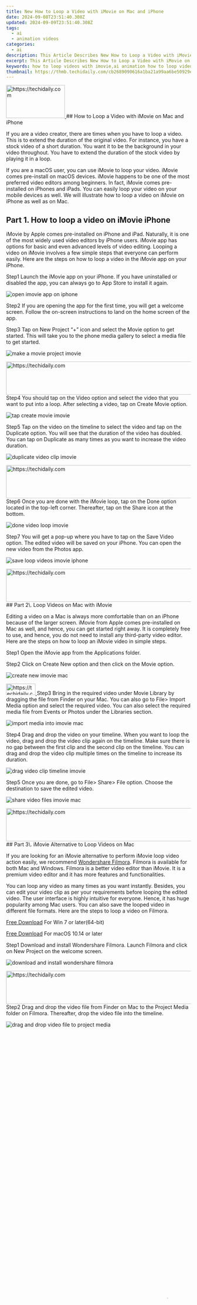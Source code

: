 ```yaml
---
title: New How to Loop a Video with iMovie on Mac and iPhone
date: 2024-09-08T23:51:40.308Z
updated: 2024-09-09T23:51:40.308Z
tags: 
  - ai
  - animation videos
categories: 
  - ai
description: This Article Describes New How to Loop a Video with iMovie on Mac and iPhone
excerpt: This Article Describes New How to Loop a Video with iMovie on Mac and iPhone
keywords: how to loop videos with imovie,ai animation how to loop videos with imovie,ai animation how to loop a video on vimeo,how to loop a video with imovie on mac and iphone,ai animation how to loop a video with imovie on mac and iphone,ai animation ai animation how to loop videos with imovie,ai animation how to make a video with my phone
thumbnail: https://thmb.techidaily.com/cb2689090616a1ba21a99aa6be50929e603a0dc8061abd47262715b07e4d29cd.jpg
---
```


<!-- affiliate ads begin -->
<a href="https://aligracehair.sjv.io/c/5597632/2115942/19272" target="_top" id="2115942">
  <img src="//a.impactradius-go.com/display-ad/19272-2115942" border="0" alt="https://techidaily.com" width="160" height="90"/>
</a>
<img height="0" width="0" src="https://aligracehair.sjv.io/i/5597632/2115942/19272" style="position:absolute;visibility:hidden;" border="0" />
<!-- affiliate ads end -->
## How to Loop a Video with iMovie on Mac and iPhone

If you are a video creator, there are times when you have to loop a video. This is to extend the duration of the original video. For instance, you have a stock video of a short duration. You want it to be the background in your video throughout. You have to extend the duration of the stock video by playing it in a loop.

If you are a macOS user, you can use iMovie to loop your video. iMovie comes pre-install on macOS devices. iMovie happens to be one of the most preferred video editors among beginners. In fact, iMovie comes pre-installed on iPhones and iPads. You can easily loop your video on your mobile devices as well. We will illustrate how to loop a video on iMovie on iPhone as well as on Mac.

## Part 1\. How to loop a video on iMovie iPhone

iMovie by Apple comes pre-installed on iPhone and iPad. Naturally, it is one of the most widely used video editors by iPhone users. iMovie app has options for basic and even advanced levels of video editing. Looping a video on iMovie involves a few simple steps that everyone can perform easily. Here are the steps on how to loop a video in the iMovie app on your iPhone.

Step1 Launch the iMovie app on your iPhone. If you have uninstalled or disabled the app, you can always go to App Store to install it again.

![open imovie app on iphone](https://images.wondershare.com/filmora/article-images/2022/11/open-imovie-app-on-iphone.jpg)

Step2 If you are opening the app for the first time, you will get a welcome screen. Follow the on-screen instructions to land on the home screen of the app.

Step3 Tap on New Project “+” icon and select the Movie option to get started. This will take you to the phone media gallery to select a media file to get started.

![make a movie project imovie](https://images.wondershare.com/filmora/article-images/2022/11/make-a-movie-project-imovie.jpg)

<!-- affiliate ads begin -->
<a href="https://ephamedtechinc.pxf.io/c/5597632/2136624/26400" target="_top" id="2136624">
  <img src="//a.impactradius-go.com/display-ad/26400-2136624" border="0" alt="https://techidaily.com" width="728" height="90"/>
</a>
<img height="0" width="0" src="https://ephamedtechinc.pxf.io/i/5597632/2136624/26400" style="position:absolute;visibility:hidden;" border="0" />
<!-- affiliate ads end -->
Step4 You should tap on the Video option and select the video that you want to put into a loop. After selecting a video, tap on Create Movie option.

![tap create movie imovie](https://images.wondershare.com/filmora/article-images/2022/11/tap-create-movie-imovie.jpg)

Step5 Tap on the video on the timeline to select the video and tap on the Duplicate option. You will see that the duration of the video has doubled. You can tap on Duplicate as many times as you want to increase the video duration.

![duplicate video clip imovie](https://images.wondershare.com/filmora/article-images/2022/11/duplicate-video-clip-imovie.jpg)

<!-- affiliate ads begin -->
<a href="https://appsumo.8odi.net/c/5597632/2130870/7443" target="_top" id="2130870">
  <img src="//a.impactradius-go.com/display-ad/7443-2130870" border="0" alt="https://techidaily.com" width="728" height="90"/>
</a>
<img height="0" width="0" src="https://appsumo.8odi.net/i/5597632/2130870/7443" style="position:absolute;visibility:hidden;" border="0" />
<!-- affiliate ads end -->
Step6 Once you are done with the iMovie loop, tap on the Done option located in the top-left corner. Thereafter, tap on the Share icon at the bottom.

![done video loop imovie](https://images.wondershare.com/filmora/article-images/2022/11/done-video-loop-imovie.jpg)

Step7 You will get a pop-up where you have to tap on the Save Video option. The edited video will be saved on your iPhone. You can open the new video from the Photos app.

![save loop videos imovie iphone](https://images.wondershare.com/filmora/article-images/2022/11/save-loop-videos-imovie-iphone.jpg)

<!-- affiliate ads begin -->
<a href="https://aidotcom.pxf.io/c/5597632/2129043/19576" target="_top" id="2129043">
  <img src="//a.impactradius-go.com/display-ad/19576-2129043" border="0" alt="https://techidaily.com" width="728" height="90"/>
</a>
<img height="0" width="0" src="https://aidotcom.pxf.io/i/5597632/2129043/19576" style="position:absolute;visibility:hidden;" border="0" />
<!-- affiliate ads end -->
## Part 2\. Loop Videos on Mac with iMovie

Editing a video on a Mac is always more comfortable than on an iPhone because of the larger screen. iMovie from Apple comes pre-installed on Mac as well, and hence, you can get started right away. It is completely free to use, and hence, you do not need to install any third-party video editor. Here are the steps on how to loop an iMovie video in simple steps.

Step1 Open the iMovie app from the Applications folder.

Step2 Click on Create New option and then click on the Movie option.

![create new imovie mac](https://images.wondershare.com/filmora/article-images/2022/11/create-new-imovie-mac.jpg)

<!-- affiliate ads begin -->
<a href="https://25home.pxf.io/c/5597632/2123465/16836" target="_top" id="2123465">
  <img src="//a.impactradius-go.com/display-ad/16836-2123465" border="0" alt="https://techidaily.com" width="80" height="31"/>
</a>
<img height="0" width="0" src="https://25home.pxf.io/i/5597632/2123465/16836" style="position:absolute;visibility:hidden;" border="0" />
<!-- affiliate ads end -->
Step3 Bring in the required video under Movie Library by dragging the file from Finder on your Mac. You can also go to File> Import Media option and select the required video. You can also select the required media file from Events or Photos under the Libraries section.

![import media into imovie mac](https://images.wondershare.com/filmora/article-images/2022/11/import-media-into-imovie-mac.jpg)

Step4 Drag and drop the video on your timeline. When you want to loop the video, drag and drop the video clip again on the timeline. Make sure there is no gap between the first clip and the second clip on the timeline. You can drag and drop the video clip multiple times on the timeline to increase its duration.

![drag video clip timeline imovie](https://images.wondershare.com/filmora/article-images/2022/11/drag-video-clip-timeline-imovie.jpg)

Step5 Once you are done, go to File> Share> File option. Choose the destination to save the edited video.

![share video files imovie mac](https://images.wondershare.com/filmora/article-images/2022/11/share-video-files-imovie-mac.jpg)

<!-- affiliate ads begin -->
<a href="https://ephamedtechinc.pxf.io/c/5597632/2137212/26400" target="_top" id="2137212">
  <img src="//a.impactradius-go.com/display-ad/26400-2137212" border="0" alt="https://techidaily.com" width="728" height="90"/>
</a>
<img height="0" width="0" src="https://ephamedtechinc.pxf.io/i/5597632/2137212/26400" style="position:absolute;visibility:hidden;" border="0" />
<!-- affiliate ads end -->
## Part 3\. iMovie Alternative to Loop Videos on Mac

If you are looking for an iMovie alternative to perform iMovie loop video action easily, we recommend [Wondershare Filmora](https://tools.techidaily.com/wondershare/filmora/download/). Filmora is available for both Mac and Windows. Filmora is a better video editor than iMovie. It is a premium video editor and it has more features and functionalities.

You can loop any video as many times as you want instantly. Besides, you can edit your video clip as per your requirements before looping the edited video. The user interface is highly intuitive for everyone. Hence, it has huge popularity among Mac users. You can also save the looped video in different file formats. Here are the steps to loop a video on Filmora.

[Free Download](https://tools.techidaily.com/wondershare/filmora/download/) For Win 7 or later(64-bit)

[Free Download](https://tools.techidaily.com/wondershare/filmora/download/) For macOS 10.14 or later

Step1 Download and install Wondershare Filmora. Launch Filmora and click on New Project on the welcome screen.

![download and install wondershare filmora](https://images.wondershare.com/filmora/guide/startup-window-1.png)

<!-- affiliate ads begin -->
<a href="https://smilemakers.pxf.io/c/5597632/2123901/26106" target="_top" id="2123901">
  <img src="//a.impactradius-go.com/display-ad/26106-2123901" border="0" alt="https://techidaily.com" width="728" height="90"/>
</a>
<img height="0" width="0" src="https://smilemakers.pxf.io/i/5597632/2123901/26106" style="position:absolute;visibility:hidden;" border="0" />
<!-- affiliate ads end -->
Step2 Drag and drop the video file from Finder on Mac to the Project Media folder on Filmora. Thereafter, drop the video file into the timeline.

![drag and drop video file to project media](https://images.wondershare.com/filmora/guide/split-video-mac-02.jpg)

<!-- affiliate ads begin -->
<span id="1531882">
					<video width="864" height="1536" style="cursor:pointer"
           poster="//a.impactradius-go.com/display-clicktoplayimage/1531882.png"
           onclick="if(!this.playClicked){this.play();this.setAttribute('controls',true);this.playClicked=true;}">
	   <source src="//a.impactradius-go.com/display-ad/16446-1531882">
	   <img src="//a.impactradius-go.com/display-clicktoplayimage/1531882.png" style="border: none; height: 100%; width: 100%; object-fit: contain">
	</video>
	<div style="width:540px;text-align:center"><a href="javascript:window.open(decodeURIComponent('https%3A%2F%2Flaganoo.pxf.io%2Fc%2F5597632%2F1531882%2F16446'), '_blank');void(0);">Click here</a></div>
</span>
<img height="0" width="0" src="https://imp.pxf.io/i/5597632/1531882/16446" style="position:absolute;visibility:hidden;" border="0" />
<!-- affiliate ads end -->
Step3 Drag and drop the video clip into the timeline again. Make sure that there is no gap between the clips. Besides, make sure that they are on the same channel for looping. You can drag and drop the video into the timeline multiple times.

![drag and drop video clip into timeline again](https://images.wondershare.com/filmora/guide/cut-video-mac-02.jpg)

Step4 You can zoom out the timeline for better viewing. Play the video to check its output on Viewer. Finally, click on the Export button and save the video in the desired file format on your Mac.

## The Bottom Line

If you want to loop a video on your Mac, iMovie is the most preferred option. The same is applicable to iPhone users as well. iMovie comes pre-installed, and it is completely free to use. That is why you can loop any video instantly. Wondershare Filmora is the best alternative to iMovie to edit and loop your video.

[Free Download](https://tools.techidaily.com/wondershare/filmora/download/) For macOS 10.14 or later

Step1 Download and install Wondershare Filmora. Launch Filmora and click on New Project on the welcome screen.

![download and install wondershare filmora](https://images.wondershare.com/filmora/guide/startup-window-1.png)

<!-- affiliate ads begin -->
<a href="https://aligracehair.sjv.io/c/5597632/2135411/19272" target="_top" id="2135411">
  <img src="//a.impactradius-go.com/display-ad/19272-2135411" border="0" alt="https://techidaily.com" width="180" height="90"/>
</a>
<img height="0" width="0" src="https://aligracehair.sjv.io/i/5597632/2135411/19272" style="position:absolute;visibility:hidden;" border="0" />
<!-- affiliate ads end -->
Step2 Drag and drop the video file from Finder on Mac to the Project Media folder on Filmora. Thereafter, drop the video file into the timeline.

![drag and drop video file to project media](https://images.wondershare.com/filmora/guide/split-video-mac-02.jpg)

Step3 Drag and drop the video clip into the timeline again. Make sure that there is no gap between the clips. Besides, make sure that they are on the same channel for looping. You can drag and drop the video into the timeline multiple times.

![drag and drop video clip into timeline again](https://images.wondershare.com/filmora/guide/cut-video-mac-02.jpg)

Step4 You can zoom out the timeline for better viewing. Play the video to check its output on Viewer. Finally, click on the Export button and save the video in the desired file format on your Mac.

<!-- affiliate ads begin -->
<a href="https://ephamedtechinc.pxf.io/c/5597632/2137203/26400" target="_top" id="2137203">
  <img src="//a.impactradius-go.com/display-ad/26400-2137203" border="0" alt="https://techidaily.com" width="728" height="90"/>
</a>
<img height="0" width="0" src="https://ephamedtechinc.pxf.io/i/5597632/2137203/26400" style="position:absolute;visibility:hidden;" border="0" />
<!-- affiliate ads end -->
## The Bottom Line

If you want to loop a video on your Mac, iMovie is the most preferred option. The same is applicable to iPhone users as well. iMovie comes pre-installed, and it is completely free to use. That is why you can loop any video instantly. Wondershare Filmora is the best alternative to iMovie to edit and loop your video.

<ins class="adsbygoogle"
     style="display:block"
     data-ad-format="autorelaxed"
     data-ad-client="ca-pub-7571918770474297"
     data-ad-slot="1223367746"></ins>

<ins class="adsbygoogle"
     style="display:block"
     data-ad-format="autorelaxed"
     data-ad-client="ca-pub-7571918770474297"
     data-ad-slot="1223367746"></ins>



## Boost Your Spirit: Creating Motivational Status Videos

The rise in social media's popularity has brought about a fresh era of creating and enjoying content. Among this plethora of content, one category has managed to stand out prominently - motivational videos. These snippets of inspiration, often not more than a few minutes long, have become a staple of many users' daily feeds. But what makes them so universally loved?

To begin with, let's consider the times we live in. The modern world is fast-paced and filled with challenges and hurdles. This is where "motivational video status" or "motivation status video" comes into play. They serve as a brief pause, a moment of reflection, and a powerful jolt of motivation for many. They remind people of their worth, potential, and the strength they possess to overcome adversities. Plus, given their short length, they're easily digestible, making them perfect for quick breaks.

Moreover, these videos are often shared during specific times of the year, such as the Republic Day. "Republic Day status videos," for instance, fuse motivation with patriotism, making them a hit among the masses.

For content creators and marketers, the appeal lies in the sheer virality of these videos. A compelling "motivational status video download" can quickly gain traction, garnering thousands, if not millions, of views in a short span. With the right mix of powerful imagery, stirring words, and evocative music, these videos can resonate with a vast audience, driving engagement and shares.

* [Part 2: Using Filmora to Edit Motivational Video Footage](#part2)
* [Part 3: Summary](#part3)

<!-- affiliate ads begin -->
<span id="1983552">
					<video width="576" height="240" style="cursor:pointer"
           poster="//a.impactradius-go.com/display-clicktoplayimage/1983552.png"
           onclick="if(!this.playClicked){this.play();this.setAttribute('controls',true);this.playClicked=true;}">
	   <source src="//a.impactradius-go.com/display-ad/22993-1983552">
	   <img src="//a.impactradius-go.com/display-clicktoplayimage/1983552.png" style="border: none; height: 100%; width: 100%; object-fit: contain">
	</video>
	<div style="width:360px;text-align:center"><a href="javascript:window.open(decodeURIComponent('https%3A%2F%2Fhomestyler.sjv.io%2Fc%2F5597632%2F1983552%2F22993'), '_blank');void(0);">Click here</a></div>
</span>
<img height="0" width="0" src="https://imp.pxf.io/i/5597632/1983552/22993" style="position:absolute;visibility:hidden;" border="0" />
<!-- affiliate ads end -->
## Part 1: 6 Websites to Free Download Motivational Video Footage

Finding the right footage for crafting that perfect motivational video is crucial. The imagery must align with the message, ensuring it's impactful. For those on the lookout, here are six renowned platforms where one can source high-quality footage for free or at a cost:

<!-- affiliate ads begin -->
<a href="https://review-au.sjv.io/c/5597632/2135315/14409" target="_top" id="2135315">
  <img src="//a.impactradius-go.com/display-ad/14409-2135315" border="0" alt="https://techidaily.com" width="728" height="90"/>
</a>
<img height="0" width="0" src="https://review-au.sjv.io/i/5597632/2135315/14409" style="position:absolute;visibility:hidden;" border="0" />
<!-- affiliate ads end -->
### Adobe Stock

Adobe Stock is a treasure trove of high-quality videos. While it's primarily a paid platform, the range and quality of clips available make it a top choice for professionals.

<!-- affiliate ads begin -->
<a href="https://appsumo.8odi.net/c/5597632/2123735/7443" target="_top" id="2123735">
  <img src="//a.impactradius-go.com/display-ad/7443-2123735" border="0" alt="https://techidaily.com" width="600" height="90"/>
</a>
<img height="0" width="0" src="https://appsumo.8odi.net/i/5597632/2123735/7443" style="position:absolute;visibility:hidden;" border="0" />
<!-- affiliate ads end -->
### iStock

Another premium platform, iStock by Getty Images, offers a diverse collection of video clips. From breathtaking landscapes to poignant human moments, you'll find a plethora of options here.

### Shutterstock

Shutterstock is a household name in the world of digital media. With an extensive library, this platform provides clips that can cater to virtually any theme or mood you're aiming for.

<!-- affiliate ads begin -->
<span id="1983539">
					<video width="576" height="240" style="cursor:pointer"
           poster="//a.impactradius-go.com/display-clicktoplayimage/1983539.png"
           onclick="if(!this.playClicked){this.play();this.setAttribute('controls',true);this.playClicked=true;}">
	   <source src="//a.impactradius-go.com/display-ad/22993-1983539">
	   <img src="//a.impactradius-go.com/display-clicktoplayimage/1983539.png" style="border: none; height: 100%; width: 100%; object-fit: contain">
	</video>
	<div style="width:360px;text-align:center"><a href="javascript:window.open(decodeURIComponent('https%3A%2F%2Fhomestyler.sjv.io%2Fc%2F5597632%2F1983539%2F22993'), '_blank');void(0);">Click here</a></div>
</span>
<img height="0" width="0" src="https://imp.pxf.io/i/5597632/1983539/22993" style="position:absolute;visibility:hidden;" border="0" />
<!-- affiliate ads end -->
### Videezy

For those on a budget, Videezy offers a mix of free and premium video clips. It's a community-driven platform, so you'll find a unique array of footage not available elsewhere.

### Pixabay

Pixabay is an entirely free platform, making it perfect for beginners or those not looking to invest heavily. The site hosts a variety of footage, from nature scenes to urban landscapes.

<!-- affiliate ads begin -->
<a href="https://zebaoaffiliateprogram.pxf.io/c/5597632/2137975/21526" target="_top" id="2137975">
  <img src="//a.impactradius-go.com/display-ad/21526-2137975" border="0" alt="https://techidaily.com" width="728" height="90"/>
</a>
<img height="0" width="0" src="https://zebaoaffiliateprogram.pxf.io/i/5597632/2137975/21526" style="position:absolute;visibility:hidden;" border="0" />
<!-- affiliate ads end -->
### Pexels

Similar to Pixabay, Pexels offers a rich collection of free video clips. With its user-friendly interface and diverse catalog, it's a favorite among many content creators.

In essence, whether you're crafting a "motivation status video download" for a broad audience or a personalized **"motivational status video"** for a niche group, these platforms have got you covered. Dive in, explore, and let your creativity flow!

<!-- affiliate ads begin -->
<span id="1424528">
					<video width="864" height="1536" style="cursor:pointer"
           poster="//a.impactradius-go.com/display-clicktoplayimage/1424528.png"
           onclick="if(!this.playClicked){this.play();this.setAttribute('controls',true);this.playClicked=true;}">
	   <source src="//a.impactradius-go.com/display-ad/16446-1424528">
	   <img src="//a.impactradius-go.com/display-clicktoplayimage/1424528.png" style="border: none; height: 100%; width: 100%; object-fit: contain">
	</video>
	<div style="width:540px;text-align:center"><a href="javascript:window.open(decodeURIComponent('https%3A%2F%2Flaganoo.pxf.io%2Fc%2F5597632%2F1424528%2F16446'), '_blank');void(0);">Click here</a></div>
</span>
<img height="0" width="0" src="https://imp.pxf.io/i/5597632/1424528/16446" style="position:absolute;visibility:hidden;" border="0" />
<!-- affiliate ads end -->
## Part 2: Using Filmora to Edit Motivational Video Footage

Filmora has steadily risen in popularity, becoming a go-to choice for many when it comes to video editing. Whether you have tons of experience or you're just starting out in the world of video creation, Filmora provides a user-friendly interface along with a wide range of useful tools. Let's delve into how you can use Filmora to craft that perfect "motivation status video."

### Step1 Importing Your Footage

Start by importing your selected motivational video footage from platforms like Pixabay, Pexels, or any of the previously mentioned sites. Exactly! Just click on the 'Import' button and choose the clips you'd like.

<!-- affiliate ads begin -->
<a href="https://aligracehair.sjv.io/c/5597632/2115932/19272" target="_top" id="2115932">
  <img src="//a.impactradius-go.com/display-ad/19272-2115932" border="0" alt="https://techidaily.com" width="300" height="90"/>
</a>
<img height="0" width="0" src="https://aligracehair.sjv.io/i/5597632/2115932/19272" style="position:absolute;visibility:hidden;" border="0" />
<!-- affiliate ads end -->
### Step2 Trimming and Merging

Once imported, you may want to trim the videos or merge multiple clips to make your motivational status video coherent. Use Filmora's easy drag-and-drop timeline for this purpose.

<!-- affiliate ads begin -->
<span id="1938141">
					<video width="576" height="240" style="cursor:pointer"
           poster="//a.impactradius-go.com/display-clicktoplayimage/1938141.png"
           onclick="if(!this.playClicked){this.play();this.setAttribute('controls',true);this.playClicked=true;}">
	   <source src="//a.impactradius-go.com/display-ad/22993-1938141">
	   <img src="//a.impactradius-go.com/display-clicktoplayimage/1938141.png" style="border: none; height: 100%; width: 100%; object-fit: contain">
	</video>
	<div style="width:360px;text-align:center"><a href="javascript:window.open(decodeURIComponent('https%3A%2F%2Fhomestyler.sjv.io%2Fc%2F5597632%2F1938141%2F22993'), '_blank');void(0);">Click here</a></div>
</span>
<img height="0" width="0" src="https://imp.pxf.io/i/5597632/1938141/22993" style="position:absolute;visibility:hidden;" border="0" />
<!-- affiliate ads end -->
### Step3 Adding Music

**"motivational video status"**without inspiring music is like a cake without frosting. Filmora boasts an extensive library of music tracks. Alternatively, import your own to perfectly match the tone of your video.

### Step4 Text and Titles

If you're aiming for a "Republic Day status videos"theme or any other, adding text or titles can amplify your message. Filmora offers a range of customizable text options, from sleek and professional to fun and quirky.

[Create AI Captions](https://tools.techidaily.com/wondershare/filmora/download/) For Win 7 or later(64-bit)

[Create AI Captions](https://tools.techidaily.com/wondershare/filmora/download/) For macOS 10.14 or later

### Step5 Transitions and Effects

Give your**"motivation status video download"**a polished feel with smooth transitions between clips. Add effects like slow motion or color grading to enhance the visual appeal further.

### Step6 Export and Share

Once satisfied, export your video in the desired format. With Filmora, you can also directly share your **"motivational status video download"**to various social media platforms, amplifying its reach.

Filmora's versatility ensures that you not only create a compelling "motivation status video" but also enjoy the process. Its user-friendly tools are perfect for crafting videos that resonate and inspire.

<!-- affiliate ads begin -->
<a href="https://bluettius.sjv.io/c/5597632/2139123/17108" target="_top" id="2139123">
  <img src="//a.impactradius-go.com/display-ad/17108-2139123" border="0" alt="https://techidaily.com" width="728" height="90"/>
</a>
<img height="0" width="0" src="https://bluettius.sjv.io/i/5597632/2139123/17108" style="position:absolute;visibility:hidden;" border="0" />
<!-- affiliate ads end -->
## Part 3: Summary

In the age of social media, where content is consumed voraciously, motivational videos have carved a unique niche. They inspire, uplift, and connect with audiences, offering solace in trying times or propelling one towards their goals. Platforms like Adobe Stock, iStock, and Shutterstock, among others, offer a goldmine of footage for crafting these videos. But the magic truly comes alive in the editing room.

Filmora, with its rich array of tools and features, stands out as an excellent choice for editing. Whether you're crafting a poignant "Republic Day status video" or a general **"motivation status video**," Filmora's capabilities can help bring your vision to fruition.

While sourcing the right footage lays the foundation, it's the editing that breathes life into a **"motivational status video**." So, dive in, explore the world of video creation, and let your stories inspire the world.

Part 1: 6 Websites to Free Download Motivational Video Footage

Finding the right footage for crafting that perfect motivational video is crucial. The imagery must align with the message, ensuring it's impactful. For those on the lookout, here are six renowned platforms where one can source high-quality footage for free or at a cost:

<!-- affiliate ads begin -->
<a href="https://ephamedtechinc.pxf.io/c/5597632/2126492/26400" target="_top" id="2126492">
  <img src="//a.impactradius-go.com/display-ad/26400-2126492" border="0" alt="https://techidaily.com" width="640" height="90"/>
</a>
<img height="0" width="0" src="https://ephamedtechinc.pxf.io/i/5597632/2126492/26400" style="position:absolute;visibility:hidden;" border="0" />
<!-- affiliate ads end -->
### Adobe Stock

Adobe Stock is a treasure trove of high-quality videos. While it's primarily a paid platform, the range and quality of clips available make it a top choice for professionals.

<!-- affiliate ads begin -->
<a href="https://unicoeye.pxf.io/c/5597632/2134240/18498" target="_top" id="2134240">
  <img src="//a.impactradius-go.com/display-ad/18498-2134240" border="0" alt="https://techidaily.com" width="540" height="90"/>
</a>
<img height="0" width="0" src="https://unicoeye.pxf.io/i/5597632/2134240/18498" style="position:absolute;visibility:hidden;" border="0" />
<!-- affiliate ads end -->
### iStock

Another premium platform, iStock by Getty Images, offers a diverse collection of video clips. From breathtaking landscapes to poignant human moments, you'll find a plethora of options here.

### Shutterstock

Shutterstock is a household name in the world of digital media. With an extensive library, this platform provides clips that can cater to virtually any theme or mood you're aiming for.

<!-- affiliate ads begin -->
<a href="https://aligracehair.sjv.io/c/5597632/2115940/19272" target="_top" id="2115940">
  <img src="//a.impactradius-go.com/display-ad/19272-2115940" border="0" alt="https://techidaily.com" width="120" height="90"/>
</a>
<img height="0" width="0" src="https://aligracehair.sjv.io/i/5597632/2115940/19272" style="position:absolute;visibility:hidden;" border="0" />
<!-- affiliate ads end -->
### Videezy

For those on a budget, Videezy offers a mix of free and premium video clips. It's a community-driven platform, so you'll find a unique array of footage not available elsewhere.

### Pixabay

Pixabay is an entirely free platform, making it perfect for beginners or those not looking to invest heavily. The site hosts a variety of footage, from nature scenes to urban landscapes.

<!-- affiliate ads begin -->
<a href="https://aligracehair.sjv.io/c/5597632/2115939/19272" target="_top" id="2115939">
  <img src="//a.impactradius-go.com/display-ad/19272-2115939" border="0" alt="https://techidaily.com" width="120" height="90"/>
</a>
<img height="0" width="0" src="https://aligracehair.sjv.io/i/5597632/2115939/19272" style="position:absolute;visibility:hidden;" border="0" />
<!-- affiliate ads end -->
### Pexels

Similar to Pixabay, Pexels offers a rich collection of free video clips. With its user-friendly interface and diverse catalog, it's a favorite among many content creators.

In essence, whether you're crafting a "motivation status video download" for a broad audience or a personalized **"motivational status video"** for a niche group, these platforms have got you covered. Dive in, explore, and let your creativity flow!

<!-- affiliate ads begin -->
<a href="https://aligracehair.sjv.io/c/5597632/2135401/19272" target="_top" id="2135401">
  <img src="//a.impactradius-go.com/display-ad/19272-2135401" border="0" alt="https://techidaily.com" width="320" height="90"/>
</a>
<img height="0" width="0" src="https://aligracehair.sjv.io/i/5597632/2135401/19272" style="position:absolute;visibility:hidden;" border="0" />
<!-- affiliate ads end -->
## Part 2: Using Filmora to Edit Motivational Video Footage

Filmora has steadily risen in popularity, becoming a go-to choice for many when it comes to video editing. Whether you have tons of experience or you're just starting out in the world of video creation, Filmora provides a user-friendly interface along with a wide range of useful tools. Let's delve into how you can use Filmora to craft that perfect "motivation status video."

### Step1 Importing Your Footage

Start by importing your selected motivational video footage from platforms like Pixabay, Pexels, or any of the previously mentioned sites. Exactly! Just click on the 'Import' button and choose the clips you'd like.

<!-- affiliate ads begin -->
<a href="https://aligracehair.sjv.io/c/5597632/2135358/19272" target="_top" id="2135358">
  <img src="//a.impactradius-go.com/display-ad/19272-2135358" border="0" alt="https://techidaily.com" width="336" height="90"/>
</a>
<img height="0" width="0" src="https://aligracehair.sjv.io/i/5597632/2135358/19272" style="position:absolute;visibility:hidden;" border="0" />
<!-- affiliate ads end -->
### Step2 Trimming and Merging

Once imported, you may want to trim the videos or merge multiple clips to make your motivational status video coherent. Use Filmora's easy drag-and-drop timeline for this purpose.

<!-- affiliate ads begin -->
<a href="https://unicoeye.pxf.io/c/5597632/2121331/18498" target="_top" id="2121331">
  <img src="//a.impactradius-go.com/display-ad/18498-2121331" border="0" alt="https://techidaily.com" width="728" height="90"/>
</a>
<img height="0" width="0" src="https://unicoeye.pxf.io/i/5597632/2121331/18498" style="position:absolute;visibility:hidden;" border="0" />
<!-- affiliate ads end -->
### Step3 Adding Music

**"motivational video status"**without inspiring music is like a cake without frosting. Filmora boasts an extensive library of music tracks. Alternatively, import your own to perfectly match the tone of your video.

<!-- affiliate ads begin -->
<span id="1630055">
					<video width="192" height="320" style="cursor:pointer"
           poster="//a.impactradius-go.com/display-clicktoplayimage/1630055.png"
           onclick="if(!this.playClicked){this.play();this.setAttribute('controls',true);this.playClicked=true;}">
	   <source src="//a.impactradius-go.com/display-ad/18460-1630055">
	   <img src="//a.impactradius-go.com/display-clicktoplayimage/1630055.png" style="border: none; height: 100%; width: 100%; object-fit: contain">
	</video>
	<div style="width:120px;text-align:center"><a href="javascript:window.open(decodeURIComponent('https%3A%2F%2Fcaperobbin.sjv.io%2Fc%2F5597632%2F1630055%2F18460'), '_blank');void(0);">Click here</a></div>
</span>
<img height="0" width="0" src="https://imp.pxf.io/i/5597632/1630055/18460" style="position:absolute;visibility:hidden;" border="0" />
<!-- affiliate ads end -->
### Step4 Text and Titles

If you're aiming for a "Republic Day status videos"theme or any other, adding text or titles can amplify your message. Filmora offers a range of customizable text options, from sleek and professional to fun and quirky.

[Create AI Captions](https://tools.techidaily.com/wondershare/filmora/download/) For Win 7 or later(64-bit)

[Create AI Captions](https://tools.techidaily.com/wondershare/filmora/download/) For macOS 10.14 or later

### Step5 Transitions and Effects

Give your**"motivation status video download"**a polished feel with smooth transitions between clips. Add effects like slow motion or color grading to enhance the visual appeal further.

<!-- affiliate ads begin -->
<a href="https://appsumo.8odi.net/c/5597632/2118315/7443" target="_top" id="2118315">
  <img src="//a.impactradius-go.com/display-ad/7443-2118315" border="0" alt="https://techidaily.com" width="728" height="90"/>
</a>
<img height="0" width="0" src="https://appsumo.8odi.net/i/5597632/2118315/7443" style="position:absolute;visibility:hidden;" border="0" />
<!-- affiliate ads end -->
### Step6 Export and Share

Once satisfied, export your video in the desired format. With Filmora, you can also directly share your **"motivational status video download"**to various social media platforms, amplifying its reach.

Filmora's versatility ensures that you not only create a compelling "motivation status video" but also enjoy the process. Its user-friendly tools are perfect for crafting videos that resonate and inspire.

## Part 3: Summary

In the age of social media, where content is consumed voraciously, motivational videos have carved a unique niche. They inspire, uplift, and connect with audiences, offering solace in trying times or propelling one towards their goals. Platforms like Adobe Stock, iStock, and Shutterstock, among others, offer a goldmine of footage for crafting these videos. But the magic truly comes alive in the editing room.

Filmora, with its rich array of tools and features, stands out as an excellent choice for editing. Whether you're crafting a poignant "Republic Day status video" or a general **"motivation status video**," Filmora's capabilities can help bring your vision to fruition.

While sourcing the right footage lays the foundation, it's the editing that breathes life into a **"motivational status video**." So, dive in, explore the world of video creation, and let your stories inspire the world.

<ins class="adsbygoogle"
     style="display:block"
     data-ad-format="autorelaxed"
     data-ad-client="ca-pub-7571918770474297"
     data-ad-slot="1223367746"></ins>

<!-- affiliate ads begin -->
<a href="https://aligracehair.sjv.io/c/5597632/2115927/19272" target="_top" id="2115927">
  <img src="//a.impactradius-go.com/display-ad/19272-2115927" border="0" alt="https://techidaily.com" width="125" height="90"/>
</a>
<img height="0" width="0" src="https://aligracehair.sjv.io/i/5597632/2115927/19272" style="position:absolute;visibility:hidden;" border="0" />
<!-- affiliate ads end -->
## Detailed Steps to Rotate Videos in Lightworks

Lightworks is a professional non-linear video editing software application developed by EditShare. It supports Windows and Linux, and macOS.

Lightworks has a very simple and intuitive user interface. The basic workflow is: import your media files into the project, then edit them using the various tools available. When you're finished, export your project as a video file.

Lightworks can be used for a variety of purposes, including creating videos for social media, corporate videos, documentaries, and more. It's also been used to edit some major Hollywood films, such as The Wolf of Wall Street and The King's Speech.

In this article, we will discuss how to rotate videos in the Lightworks application. Below is a way to rotate videos in Lightworks manually, here, we will use the Z-axis rotation.

<!-- affiliate ads begin -->
<span id="1993652">
					<video width="576" height="240" style="cursor:pointer"
           poster="//a.impactradius-go.com/display-clicktoplayimage/1993652.png"
           onclick="if(!this.playClicked){this.play();this.setAttribute('controls',true);this.playClicked=true;}">
	   <source src="//a.impactradius-go.com/display-ad/22993-1993652">
	   <img src="//a.impactradius-go.com/display-clicktoplayimage/1993652.png" style="border: none; height: 100%; width: 100%; object-fit: contain">
	</video>
	<div style="width:360px;text-align:center"><a href="javascript:window.open(decodeURIComponent('https%3A%2F%2Fhomestyler.sjv.io%2Fc%2F5597632%2F1993652%2F22993'), '_blank');void(0);">Click here</a></div>
</span>
<img height="0" width="0" src="https://imp.pxf.io/i/5597632/1993652/22993" style="position:absolute;visibility:hidden;" border="0" />
<!-- affiliate ads end -->
## Step-by-step on how to rotate videos in Lightworks

How to Manually Rotate a Video in Lightworks

To manually rotate a video in Lightworks, follow these steps:

Step 1: Import your video into the project.

![rotate-video-lightworks](https://images.wondershare.com/filmora/article-images/2022/03/rotate-video-lightworks-1.png)

Step 2: Choose the portion of the video you want to rotate; if you want to rotate the entire movie, simply choose the entire video instead of a specific portion.

![rotate-video-lightworks](https://images.wondershare.com/filmora/article-images/2022/03/rotate-video-lightworks-2.png)

Step 3: Click on the "VFX" tab and go to the “3D DVE" section.

![rotate-video-lightworks](https://images.wondershare.com/filmora/article-images/2022/03/rotate-video-lightworks-3.png)

Step 4: Choose the Z axis and rotate the video to the desired degree. You can also modify the orientation of the video by entering a value in the box provided in front of the Z-axis.

![rotate-video-lightworks](https://images.wondershare.com/filmora/article-images/2022/03/rotate-video-lightworks-4.png)

<!-- affiliate ads begin -->
<a href="https://unicoeye.pxf.io/c/5597632/2134230/18498" target="_top" id="2134230">
  <img src="//a.impactradius-go.com/display-ad/18498-2134230" border="0" alt="https://techidaily.com" width="728" height="90"/>
</a>
<img height="0" width="0" src="https://unicoeye.pxf.io/i/5597632/2134230/18498" style="position:absolute;visibility:hidden;" border="0" />
<!-- affiliate ads end -->
Step 5: Click on the Enter in the keyboard button.

![rotate-video-lightworks](https://images.wondershare.com/filmora/article-images/2022/03/rotate-video-lightworks-5.png)

Your video will now be rotated by the selected number of degrees.

<!-- affiliate ads begin -->
<a href="https://ephamedtechinc.pxf.io/c/5597632/2130530/26400" target="_top" id="2130530">
  <img src="//a.impactradius-go.com/display-ad/26400-2130530" border="0" alt="https://techidaily.com" width="728" height="90"/>
</a>
<img height="0" width="0" src="https://ephamedtechinc.pxf.io/i/5597632/2130530/26400" style="position:absolute;visibility:hidden;" border="0" />
<!-- affiliate ads end -->
## How to Rotate Videos in Filmora

On the other hand, Lightworks has an alternative video editing tool which is [Filmora Video Editor](https://tools.techidaily.com/wondershare/filmora/download/) . If you are looking for a lightweight video editor with an easy-to-use interface, then Filmora is the best option for you. It offers powerful features such as motion graphics, text editing, and audio editing, while still being very easy to use.

You can try it for free by downloading the trial version from the Filmora website. Filmora also offers a wide range of export options, so you can easily share your videos with others. You can export your video as an MP4 or MOV file, or upload it directly to YouTube or Facebook.

[Free Download](https://tools.techidaily.com/wondershare/filmora/download/)

For Win 7 or later (64-bit)

[Free Download](https://tools.techidaily.com/wondershare/filmora/download/)

For macOS 10.14 or later

<!-- affiliate ads begin -->
<a href="https://aligracehair.sjv.io/c/5597632/2135407/19272" target="_top" id="2135407">
  <img src="//a.impactradius-go.com/display-ad/19272-2135407" border="0" alt="https://techidaily.com" width="120" height="90"/>
</a>
<img height="0" width="0" src="https://aligracehair.sjv.io/i/5597632/2135407/19272" style="position:absolute;visibility:hidden;" border="0" />
<!-- affiliate ads end -->
### Step-by-step on how to rotate videos in Filmora

How to Manually Rotate a Video in Filmora

To rotate videos in Filmora manually...

Step 1: Import your video into the project.

![rotate-video-lightworks](https://images.wondershare.com/filmora/article-images/2022/03/rotate-video-lightworks-6.png)

Step 2: Click the video clip you want to rotate.

![rotate-video-lightworks](https://images.wondershare.com/filmora/article-images/2022/03/rotate-video-lightworks-7.png)

<!-- affiliate ads begin -->
<a href="https://bluettius.sjv.io/c/5597632/2139113/17108" target="_top" id="2139113">
  <img src="//a.impactradius-go.com/display-ad/17108-2139113" border="0" alt="https://techidaily.com" width="320" height="90"/>
</a>
<img height="0" width="0" src="https://bluettius.sjv.io/i/5597632/2139113/17108" style="position:absolute;visibility:hidden;" border="0" />
<!-- affiliate ads end -->
Step 3: Click on the "Edit" tool above the timeline and go to the "Transform" section. Then, select the “Rotate” option.

![rotate-video-lightworks](https://images.wondershare.com/filmora/article-images/2022/03/rotate-video-lightworks-8.png)

<!-- affiliate ads begin -->
<a href="https://smilemakers.pxf.io/c/5597632/2123899/26106" target="_top" id="2123899">
  <img src="//a.impactradius-go.com/display-ad/26106-2123899" border="0" alt="https://techidaily.com" width="728" height="90"/>
</a>
<img height="0" width="0" src="https://smilemakers.pxf.io/i/5597632/2123899/26106" style="position:absolute;visibility:hidden;" border="0" />
<!-- affiliate ads end -->
![rotate-video-lightworks](https://images.wondershare.com/filmora/article-images/2022/03/rotate-video-lightworks-9.png)

<!-- affiliate ads begin -->
<a href="https://ephamedtechinc.pxf.io/c/5597632/2120865/26400?prodsku=mercury" target="_top" id="2120865">
  <img src="//a.impactradius-go.com/display-ad/26400-2120865" border="0" alt="https://techidaily.com" width="728" height="90"/>
</a>
<img height="0" width="0" src="https://ephamedtechinc.pxf.io/i/5597632/2120865/26400?prodsku=mercury" style="position:absolute;visibility:hidden;" border="0" />
<!-- affiliate ads end -->
Step 4: Select the desired rotation option.

![rotate-video-lightworks](https://images.wondershare.com/filmora/article-images/2022/03/rotate-video-lightworks-10.png)

<!-- affiliate ads begin -->
<a href="https://aligracehair.sjv.io/c/5597632/2135419/19272" target="_top" id="2135419">
  <img src="//a.impactradius-go.com/display-ad/19272-2135419" border="0" alt="https://techidaily.com" width="728" height="90"/>
</a>
<img height="0" width="0" src="https://aligracehair.sjv.io/i/5597632/2135419/19272" style="position:absolute;visibility:hidden;" border="0" />
<!-- affiliate ads end -->
Step 5: Click on the "Ok" button.

![rotate-video-lightworks](https://images.wondershare.com/filmora/article-images/2022/03/rotate-video-lightworks-11.png)

Your video will now be rotated by the selected number of degrees.

In conclusion, Lightworks is a powerful video editing application that offers a lot of features and options. If you're looking for something with all the features you need, then it's a great choice. However, if you're on a tight budget, there are other applications available that may be more suitable for your needs.

Filmora is a lightweight video editor that is easy to use and offers powerful features such as motion graphics, text editing, and audio editing. You can try it for free by downloading the trial version from the Filmora website.

Step 2: Choose the portion of the video you want to rotate; if you want to rotate the entire movie, simply choose the entire video instead of a specific portion.

![rotate-video-lightworks](https://images.wondershare.com/filmora/article-images/2022/03/rotate-video-lightworks-2.png)

Step 3: Click on the "VFX" tab and go to the “3D DVE" section.

![rotate-video-lightworks](https://images.wondershare.com/filmora/article-images/2022/03/rotate-video-lightworks-3.png)

Step 4: Choose the Z axis and rotate the video to the desired degree. You can also modify the orientation of the video by entering a value in the box provided in front of the Z-axis.

![rotate-video-lightworks](https://images.wondershare.com/filmora/article-images/2022/03/rotate-video-lightworks-4.png)

<!-- affiliate ads begin -->
<a href="https://ephamedtechinc.pxf.io/c/5597632/2136617/26400" target="_top" id="2136617">
  <img src="//a.impactradius-go.com/display-ad/26400-2136617" border="0" alt="https://techidaily.com" width="728" height="90"/>
</a>
<img height="0" width="0" src="https://ephamedtechinc.pxf.io/i/5597632/2136617/26400" style="position:absolute;visibility:hidden;" border="0" />
<!-- affiliate ads end -->
Step 5: Click on the Enter in the keyboard button.

![rotate-video-lightworks](https://images.wondershare.com/filmora/article-images/2022/03/rotate-video-lightworks-5.png)

<!-- affiliate ads begin -->
<a href="https://ephamedtechinc.pxf.io/c/5597632/2126493/26400" target="_top" id="2126493">
  <img src="//a.impactradius-go.com/display-ad/26400-2126493" border="0" alt="https://techidaily.com" width="640" height="90"/>
</a>
<img height="0" width="0" src="https://ephamedtechinc.pxf.io/i/5597632/2126493/26400" style="position:absolute;visibility:hidden;" border="0" />
<!-- affiliate ads end -->
Your video will now be rotated by the selected number of degrees.

## How to Rotate Videos in Filmora

On the other hand, Lightworks has an alternative video editing tool which is [Filmora Video Editor](https://tools.techidaily.com/wondershare/filmora/download/) . If you are looking for a lightweight video editor with an easy-to-use interface, then Filmora is the best option for you. It offers powerful features such as motion graphics, text editing, and audio editing, while still being very easy to use.

You can try it for free by downloading the trial version from the Filmora website. Filmora also offers a wide range of export options, so you can easily share your videos with others. You can export your video as an MP4 or MOV file, or upload it directly to YouTube or Facebook.

[Free Download](https://tools.techidaily.com/wondershare/filmora/download/)

For Win 7 or later (64-bit)

[Free Download](https://tools.techidaily.com/wondershare/filmora/download/)

For macOS 10.14 or later

### Step-by-step on how to rotate videos in Filmora

How to Manually Rotate a Video in Filmora

To rotate videos in Filmora manually...

Step 1: Import your video into the project.

![rotate-video-lightworks](https://images.wondershare.com/filmora/article-images/2022/03/rotate-video-lightworks-6.png)

<!-- affiliate ads begin -->
<a href="https://25home.pxf.io/c/5597632/2123469/16836" target="_top" id="2123469">
  <img src="//a.impactradius-go.com/display-ad/16836-2123469" border="0" alt="https://techidaily.com" width="160" height="90"/>
</a>
<img height="0" width="0" src="https://25home.pxf.io/i/5597632/2123469/16836" style="position:absolute;visibility:hidden;" border="0" />
<!-- affiliate ads end -->
Step 2: Click the video clip you want to rotate.

![rotate-video-lightworks](https://images.wondershare.com/filmora/article-images/2022/03/rotate-video-lightworks-7.png)

<!-- affiliate ads begin -->
<a href="https://aidotcom.pxf.io/c/5597632/2134500/19576" target="_top" id="2134500">
  <img src="//a.impactradius-go.com/display-ad/19576-2134500" border="0" alt="https://techidaily.com" width="600" height="90"/>
</a>
<img height="0" width="0" src="https://aidotcom.pxf.io/i/5597632/2134500/19576" style="position:absolute;visibility:hidden;" border="0" />
<!-- affiliate ads end -->
Step 3: Click on the "Edit" tool above the timeline and go to the "Transform" section. Then, select the “Rotate” option.

![rotate-video-lightworks](https://images.wondershare.com/filmora/article-images/2022/03/rotate-video-lightworks-8.png)

<!-- affiliate ads begin -->
<a href="https://appsumo.8odi.net/c/5597632/2123737/7443" target="_top" id="2123737">
  <img src="//a.impactradius-go.com/display-ad/7443-2123737" border="0" alt="https://techidaily.com" width="728" height="90"/>
</a>
<img height="0" width="0" src="https://appsumo.8odi.net/i/5597632/2123737/7443" style="position:absolute;visibility:hidden;" border="0" />
<!-- affiliate ads end -->
![rotate-video-lightworks](https://images.wondershare.com/filmora/article-images/2022/03/rotate-video-lightworks-9.png)

<!-- affiliate ads begin -->
<a href="https://bluettiit.sjv.io/c/5597632/2114263/17093" target="_top" id="2114263">
  <img src="//a.impactradius-go.com/display-ad/17093-2114263" border="0" alt="https://techidaily.com" width="120" height="90"/>
</a>
<img height="0" width="0" src="https://bluettiit.sjv.io/i/5597632/2114263/17093" style="position:absolute;visibility:hidden;" border="0" />
<!-- affiliate ads end -->
Step 4: Select the desired rotation option.

![rotate-video-lightworks](https://images.wondershare.com/filmora/article-images/2022/03/rotate-video-lightworks-10.png)

<!-- affiliate ads begin -->
<a href="https://appsumo.8odi.net/c/5597632/2130875/7443" target="_top" id="2130875">
  <img src="//a.impactradius-go.com/display-ad/7443-2130875" border="0" alt="https://techidaily.com" width="728" height="90"/>
</a>
<img height="0" width="0" src="https://appsumo.8odi.net/i/5597632/2130875/7443" style="position:absolute;visibility:hidden;" border="0" />
<!-- affiliate ads end -->
Step 5: Click on the "Ok" button.

![rotate-video-lightworks](https://images.wondershare.com/filmora/article-images/2022/03/rotate-video-lightworks-11.png)

<!-- affiliate ads begin -->
<a href="https://ephamedtechinc.pxf.io/c/5597632/2130532/26400" target="_top" id="2130532">
  <img src="//a.impactradius-go.com/display-ad/26400-2130532" border="0" alt="https://techidaily.com" width="728" height="90"/>
</a>
<img height="0" width="0" src="https://ephamedtechinc.pxf.io/i/5597632/2130532/26400" style="position:absolute;visibility:hidden;" border="0" />
<!-- affiliate ads end -->
Your video will now be rotated by the selected number of degrees.

In conclusion, Lightworks is a powerful video editing application that offers a lot of features and options. If you're looking for something with all the features you need, then it's a great choice. However, if you're on a tight budget, there are other applications available that may be more suitable for your needs.

Filmora is a lightweight video editor that is easy to use and offers powerful features such as motion graphics, text editing, and audio editing. You can try it for free by downloading the trial version from the Filmora website.

Step 2: Choose the portion of the video you want to rotate; if you want to rotate the entire movie, simply choose the entire video instead of a specific portion.

![rotate-video-lightworks](https://images.wondershare.com/filmora/article-images/2022/03/rotate-video-lightworks-2.png)

Step 3: Click on the "VFX" tab and go to the “3D DVE" section.

![rotate-video-lightworks](https://images.wondershare.com/filmora/article-images/2022/03/rotate-video-lightworks-3.png)

Step 4: Choose the Z axis and rotate the video to the desired degree. You can also modify the orientation of the video by entering a value in the box provided in front of the Z-axis.

![rotate-video-lightworks](https://images.wondershare.com/filmora/article-images/2022/03/rotate-video-lightworks-4.png)

Step 5: Click on the Enter in the keyboard button.

![rotate-video-lightworks](https://images.wondershare.com/filmora/article-images/2022/03/rotate-video-lightworks-5.png)

Your video will now be rotated by the selected number of degrees.

<!-- affiliate ads begin -->
<a href="https://unicoeye.pxf.io/c/5597632/2134489/18498" target="_top" id="2134489">
  <img src="//a.impactradius-go.com/display-ad/18498-2134489" border="0" alt="https://techidaily.com" width="728" height="90"/>
</a>
<img height="0" width="0" src="https://unicoeye.pxf.io/i/5597632/2134489/18498" style="position:absolute;visibility:hidden;" border="0" />
<!-- affiliate ads end -->
## How to Rotate Videos in Filmora

On the other hand, Lightworks has an alternative video editing tool which is [Filmora Video Editor](https://tools.techidaily.com/wondershare/filmora/download/) . If you are looking for a lightweight video editor with an easy-to-use interface, then Filmora is the best option for you. It offers powerful features such as motion graphics, text editing, and audio editing, while still being very easy to use.

You can try it for free by downloading the trial version from the Filmora website. Filmora also offers a wide range of export options, so you can easily share your videos with others. You can export your video as an MP4 or MOV file, or upload it directly to YouTube or Facebook.

[Free Download](https://tools.techidaily.com/wondershare/filmora/download/)

For Win 7 or later (64-bit)

[Free Download](https://tools.techidaily.com/wondershare/filmora/download/)

For macOS 10.14 or later

### Step-by-step on how to rotate videos in Filmora

How to Manually Rotate a Video in Filmora

To rotate videos in Filmora manually...

Step 1: Import your video into the project.

![rotate-video-lightworks](https://images.wondershare.com/filmora/article-images/2022/03/rotate-video-lightworks-6.png)

Step 2: Click the video clip you want to rotate.

![rotate-video-lightworks](https://images.wondershare.com/filmora/article-images/2022/03/rotate-video-lightworks-7.png)

Step 3: Click on the "Edit" tool above the timeline and go to the "Transform" section. Then, select the “Rotate” option.

![rotate-video-lightworks](https://images.wondershare.com/filmora/article-images/2022/03/rotate-video-lightworks-8.png)

![rotate-video-lightworks](https://images.wondershare.com/filmora/article-images/2022/03/rotate-video-lightworks-9.png)

Step 4: Select the desired rotation option.

![rotate-video-lightworks](https://images.wondershare.com/filmora/article-images/2022/03/rotate-video-lightworks-10.png)

Step 5: Click on the "Ok" button.

![rotate-video-lightworks](https://images.wondershare.com/filmora/article-images/2022/03/rotate-video-lightworks-11.png)

<!-- affiliate ads begin -->
<a href="https://aligracehair.sjv.io/c/5597632/2135363/19272" target="_top" id="2135363">
  <img src="//a.impactradius-go.com/display-ad/19272-2135363" border="0" alt="https://techidaily.com" width="120" height="90"/>
</a>
<img height="0" width="0" src="https://aligracehair.sjv.io/i/5597632/2135363/19272" style="position:absolute;visibility:hidden;" border="0" />
<!-- affiliate ads end -->
Your video will now be rotated by the selected number of degrees.

In conclusion, Lightworks is a powerful video editing application that offers a lot of features and options. If you're looking for something with all the features you need, then it's a great choice. However, if you're on a tight budget, there are other applications available that may be more suitable for your needs.

Filmora is a lightweight video editor that is easy to use and offers powerful features such as motion graphics, text editing, and audio editing. You can try it for free by downloading the trial version from the Filmora website.

Step 2: Choose the portion of the video you want to rotate; if you want to rotate the entire movie, simply choose the entire video instead of a specific portion.

![rotate-video-lightworks](https://images.wondershare.com/filmora/article-images/2022/03/rotate-video-lightworks-2.png)

Step 3: Click on the "VFX" tab and go to the “3D DVE" section.

![rotate-video-lightworks](https://images.wondershare.com/filmora/article-images/2022/03/rotate-video-lightworks-3.png)

Step 4: Choose the Z axis and rotate the video to the desired degree. You can also modify the orientation of the video by entering a value in the box provided in front of the Z-axis.

![rotate-video-lightworks](https://images.wondershare.com/filmora/article-images/2022/03/rotate-video-lightworks-4.png)

<!-- affiliate ads begin -->
<span id="1975562">
					<video width="128" height="480" style="cursor:pointer"
           poster="//a.impactradius-go.com/display-clicktoplayimage/1975562.png"
           onclick="if(!this.playClicked){this.play();this.setAttribute('controls',true);this.playClicked=true;}">
	   <source src="//a.impactradius-go.com/display-ad/22993-1975562">
	   <img src="//a.impactradius-go.com/display-clicktoplayimage/1975562.png" style="border: none; height: 100%; width: 100%; object-fit: contain">
	</video>
	<div style="width:80px;text-align:center"><a href="javascript:window.open(decodeURIComponent('https%3A%2F%2Fhomestyler.sjv.io%2Fc%2F5597632%2F1975562%2F22993'), '_blank');void(0);">Click here</a></div>
</span>
<img height="0" width="0" src="https://imp.pxf.io/i/5597632/1975562/22993" style="position:absolute;visibility:hidden;" border="0" />
<!-- affiliate ads end -->
Step 5: Click on the Enter in the keyboard button.

![rotate-video-lightworks](https://images.wondershare.com/filmora/article-images/2022/03/rotate-video-lightworks-5.png)

Your video will now be rotated by the selected number of degrees.

<!-- affiliate ads begin -->
<a href="https://aligracehair.sjv.io/c/5597632/2135370/19272" target="_top" id="2135370">
  <img src="//a.impactradius-go.com/display-ad/19272-2135370" border="0" alt="https://techidaily.com" width="300" height="90"/>
</a>
<img height="0" width="0" src="https://aligracehair.sjv.io/i/5597632/2135370/19272" style="position:absolute;visibility:hidden;" border="0" />
<!-- affiliate ads end -->
## How to Rotate Videos in Filmora

On the other hand, Lightworks has an alternative video editing tool which is [Filmora Video Editor](https://tools.techidaily.com/wondershare/filmora/download/) . If you are looking for a lightweight video editor with an easy-to-use interface, then Filmora is the best option for you. It offers powerful features such as motion graphics, text editing, and audio editing, while still being very easy to use.

You can try it for free by downloading the trial version from the Filmora website. Filmora also offers a wide range of export options, so you can easily share your videos with others. You can export your video as an MP4 or MOV file, or upload it directly to YouTube or Facebook.

[Free Download](https://tools.techidaily.com/wondershare/filmora/download/)

For Win 7 or later (64-bit)

[Free Download](https://tools.techidaily.com/wondershare/filmora/download/)

For macOS 10.14 or later

<!-- affiliate ads begin -->
<a href="https://ephamedtechinc.pxf.io/c/5597632/2120867/26400?prodsku=mars" target="_top" id="2120867">
  <img src="//a.impactradius-go.com/display-ad/26400-2120867" border="0" alt="https://techidaily.com" width="728" height="90"/>
</a>
<img height="0" width="0" src="https://ephamedtechinc.pxf.io/i/5597632/2120867/26400?prodsku=mars" style="position:absolute;visibility:hidden;" border="0" />
<!-- affiliate ads end -->
### Step-by-step on how to rotate videos in Filmora

How to Manually Rotate a Video in Filmora

To rotate videos in Filmora manually...

Step 1: Import your video into the project.

![rotate-video-lightworks](https://images.wondershare.com/filmora/article-images/2022/03/rotate-video-lightworks-6.png)

<!-- affiliate ads begin -->
<span id="1982456">
					<video width="576" height="240" style="cursor:pointer"
           poster="//a.impactradius-go.com/display-clicktoplayimage/1982456.png"
           onclick="if(!this.playClicked){this.play();this.setAttribute('controls',true);this.playClicked=true;}">
	   <source src="//a.impactradius-go.com/display-ad/22993-1982456">
	   <img src="//a.impactradius-go.com/display-clicktoplayimage/1982456.png" style="border: none; height: 100%; width: 100%; object-fit: contain">
	</video>
	<div style="width:360px;text-align:center"><a href="javascript:window.open(decodeURIComponent('https%3A%2F%2Fhomestyler.sjv.io%2Fc%2F5597632%2F1982456%2F22993'), '_blank');void(0);">Click here</a></div>
</span>
<img height="0" width="0" src="https://imp.pxf.io/i/5597632/1982456/22993" style="position:absolute;visibility:hidden;" border="0" />
<!-- affiliate ads end -->
Step 2: Click the video clip you want to rotate.

![rotate-video-lightworks](https://images.wondershare.com/filmora/article-images/2022/03/rotate-video-lightworks-7.png)

Step 3: Click on the "Edit" tool above the timeline and go to the "Transform" section. Then, select the “Rotate” option.

![rotate-video-lightworks](https://images.wondershare.com/filmora/article-images/2022/03/rotate-video-lightworks-8.png)

![rotate-video-lightworks](https://images.wondershare.com/filmora/article-images/2022/03/rotate-video-lightworks-9.png)

Step 4: Select the desired rotation option.

![rotate-video-lightworks](https://images.wondershare.com/filmora/article-images/2022/03/rotate-video-lightworks-10.png)

Step 5: Click on the "Ok" button.

![rotate-video-lightworks](https://images.wondershare.com/filmora/article-images/2022/03/rotate-video-lightworks-11.png)

<!-- affiliate ads begin -->
<a href="https://ephamedtechinc.pxf.io/c/5597632/2137221/26400" target="_top" id="2137221">
  <img src="//a.impactradius-go.com/display-ad/26400-2137221" border="0" alt="https://techidaily.com" width="728" height="90"/>
</a>
<img height="0" width="0" src="https://ephamedtechinc.pxf.io/i/5597632/2137221/26400" style="position:absolute;visibility:hidden;" border="0" />
<!-- affiliate ads end -->
Your video will now be rotated by the selected number of degrees.

In conclusion, Lightworks is a powerful video editing application that offers a lot of features and options. If you're looking for something with all the features you need, then it's a great choice. However, if you're on a tight budget, there are other applications available that may be more suitable for your needs.

Filmora is a lightweight video editor that is easy to use and offers powerful features such as motion graphics, text editing, and audio editing. You can try it for free by downloading the trial version from the Filmora website.

<ins class="adsbygoogle"
     style="display:block"
     data-ad-format="autorelaxed"
     data-ad-client="ca-pub-7571918770474297"
     data-ad-slot="1223367746"></ins>

<!-- affiliate ads begin -->
<a href="https://aligracehair.sjv.io/c/5597632/2135348/19272" target="_top" id="2135348">
  <img src="//a.impactradius-go.com/display-ad/19272-2135348" border="0" alt="https://techidaily.com" width="120" height="90"/>
</a>
<img height="0" width="0" src="https://aligracehair.sjv.io/i/5597632/2135348/19272" style="position:absolute;visibility:hidden;" border="0" />
<!-- affiliate ads end -->
## How to Slow-Mo YouTube Videos

Everyone loves slow-mo scenes, dance videos, and content in related genres. Creativity is embedded in slow-motion videos to elevate your content. Not only do they refine the quality of your videos, but they also improve comprehension. YouTube is one of the well-known sources for gaining information. To understand a practical procedure, it offers a YouTube slow-motion option.

This option involves adjusting the playback speed of video for YouTube slo-mo. This article sheds light on [how to slow down a YouTube video](https://tools.techidaily.com/wondershare/filmora/download/). There will be a detailed discussion on reducing YouTube video speed. In addition, we will introduce a high-performance video editor to perform this task. Keep reading this article to expand your creative horizons about slow YouTube videos.

**Slow Motion Video Maker** Slow your video’s speed with better control of your keyframes to create unique cinematic effects!

[Make A Slow Motion Video](https://tools.techidaily.com/wondershare/filmora/download/) [Make A Slow Motion Video](https://tools.techidaily.com/wondershare/filmora/download/) [More Features](https://tools.techidaily.com/wondershare/filmora/download/)

![Wondershare Filmora](https://images.wondershare.com/filmora/banner/filmora-latest-product-box.png)

## Part 1: How to Slow Down Videos in YouTube?

If you watch YouTube videos often, you must have been aware of the **YouTube slow-down** feature. The playback adjustment option on YouTube helps with that. By enabling that option, the whole YouTube video slows down. For adding slow-motion effects at specific durations, you can use [Wondershare Filmora](https://tools.techidaily.com/wondershare/filmora/download/). In this part, we’ll explore both methods of slowing down a YouTube video:

* [Method 1\. Direct Method](#method1)
* [Method 2\. Using Wondershare Filmora](#method2)

<!-- affiliate ads begin -->
<span id="1983588">
					<video width="576" height="240" style="cursor:pointer"
           poster="//a.impactradius-go.com/display-clicktoplayimage/1983588.png"
           onclick="if(!this.playClicked){this.play();this.setAttribute('controls',true);this.playClicked=true;}">
	   <source src="//a.impactradius-go.com/display-ad/22993-1983588">
	   <img src="//a.impactradius-go.com/display-clicktoplayimage/1983588.png" style="border: none; height: 100%; width: 100%; object-fit: contain">
	</video>
	<div style="width:360px;text-align:center"><a href="javascript:window.open(decodeURIComponent('https%3A%2F%2Fhomestyler.sjv.io%2Fc%2F5597632%2F1983588%2F22993'), '_blank');void(0);">Click here</a></div>
</span>
<img height="0" width="0" src="https://imp.pxf.io/i/5597632/1983588/22993" style="position:absolute;visibility:hidden;" border="0" />
<!-- affiliate ads end -->
### Method 1\. Direct Method

If you have the YouTube application, you can commence this action straight. If not, you can also open YouTube on your browser. Given below are the steps to **play YouTube in slow motion**:

##### Step 1

Once you play a YouTube video, navigate towards the bottom of this video. Afterward, click on the "Settings" option and select the "Playback speed" option.

![access playback speed settings](https://images.wondershare.com/filmora/article-images/2023/guide-to-slow-motion-youtube-videos-1.jpg)

##### Step 2

From the expansion menu, select a playback speed option as per preferences. You can select a speed between 0.75, 0.5, and 0.25\. Afterward, play your video and see if the speed is right. This is the simplest method for **YouTube video slow motion**.

![change speed on youtube directly](https://images.wondershare.com/filmora/article-images/2023/guide-to-slow-motion-youtube-videos-2.jpg)

### Method 2\. Using Wondershare Filmora

In Wondershare Filmora, there are two methods to **slow down YouTube videos**. You can either use the Uniform Speed option or the Speed Ramping option. Moreover, you can add the Optical Flow effect to ensure a smooth, slow motion. In this section, we will first familiarize you with downloading a YouTube video. Here are the three major steps to create slow-motion in Filmora:

[Free Download](https://tools.techidaily.com/wondershare/filmora/download/) For Win 7 or later(64-bit)

[Free Download](https://tools.techidaily.com/wondershare/filmora/download/) For macOS 10.14 or later

#### Step 1Downloading a YouTube Video

YouTube doesn't allow users to download a YouTube video on their devices. Hence, you will need third-party support to do so. Many sites offer YouTube video download services. We are using the [y2mate.com](https://www.y2mate.com/en870), and here are the steps for it:

**1\. Copy the YouTube Video Link**

First, access the respective video that you want to download from YouTube. Locate the "Share" option at the bottom of this video and select it. Then click the "Copy" option to copy your video's link.

![copy link of youtube video](https://images.wondershare.com/filmora/article-images/2023/guide-to-slow-motion-youtube-videos-3.jpg)

<!-- affiliate ads begin -->
<a href="https://unicoeye.pxf.io/c/5597632/2134224/18498" target="_top" id="2134224">
  <img src="//a.impactradius-go.com/display-ad/18498-2134224" border="0" alt="https://techidaily.com" width="728" height="90"/>
</a>
<img height="0" width="0" src="https://unicoeye.pxf.io/i/5597632/2134224/18498" style="position:absolute;visibility:hidden;" border="0" />
<!-- affiliate ads end -->
**2\. Access the Site**

After copying the video's link, access the site using your web browser. In the "Search or paste link here" box, paste the video link and click "Start." From the download options appearing at the bottom, select a suitable option. Click on the "Download" button adjacent to your option.

![open and download youtube video](https://images.wondershare.com/filmora/article-images/2023/guide-to-slow-motion-youtube-videos-4.jpg)

<!-- affiliate ads begin -->
<span id="1899850">
					<video width="486" height="864" style="cursor:pointer"
           poster="//a.impactradius-go.com/display-clicktoplayimage/1899850.png"
           onclick="if(!this.playClicked){this.play();this.setAttribute('controls',true);this.playClicked=true;}">
	   <source src="//a.impactradius-go.com/display-ad/14483-1899850">
	   <img src="//a.impactradius-go.com/display-clicktoplayimage/1899850.png" style="border: none; height: 100%; width: 100%; object-fit: contain">
	</video>
	<div style="width:304px;text-align:center"><a href="javascript:window.open(decodeURIComponent('https%3A%2F%2Felectronicx.pxf.io%2Fc%2F5597632%2F1899850%2F14483'), '_blank');void(0);">Click here</a></div>
</span>
<img height="0" width="0" src="https://imp.pxf.io/i/5597632/1899850/14483" style="position:absolute;visibility:hidden;" border="0" />
<!-- affiliate ads end -->
#### Step 2Slow Down YouTube Video in Filmora

Once you have downloaded the video on your device, it is time to **slow down the YouTube video**. Filmora offers a plain and simple method to slow down a video. Here is a step-by-step guide to help you create video slow-mo in Filmora:

**1\. Import the YouTube Video**

Since Wondershare Filmora is a desktop tool, you must download it first. Initiate it and click the "New Project" option to reach its editing interface. Click on the "Import" option to import the video you downloaded. Afterward, bring this video to the timeline using the drag-and-drop technique.

![import video to filmora](https://images.wondershare.com/filmora/article-images/2023/guide-to-slow-motion-youtube-videos-5.jpg)

<!-- affiliate ads begin -->
<a href="https://aligracehair.sjv.io/c/5597632/2135349/19272" target="_top" id="2135349">
  <img src="//a.impactradius-go.com/display-ad/19272-2135349" border="0" alt="https://techidaily.com" width="120" height="90"/>
</a>
<img height="0" width="0" src="https://aligracehair.sjv.io/i/5597632/2135349/19272" style="position:absolute;visibility:hidden;" border="0" />
<!-- affiliate ads end -->
**2\. Access Uniform Speed**

Select the video in the timeline and direct it toward the settings panel appearing on the right side. From the given tabs, go to the “Speed” tab and select “Uniform Speed.” Further, adjust the “Speed” slider or its value in the given box. This will slow down your video, and you can preview it to adjust further.

![access speed settings and change](https://images.wondershare.com/filmora/article-images/2023/guide-to-slow-motion-youtube-videos-6.jpg)

<!-- affiliate ads begin -->
<a href="https://aligracehair.sjv.io/c/5597632/2135394/19272" target="_top" id="2135394">
  <img src="//a.impactradius-go.com/display-ad/19272-2135394" border="0" alt="https://techidaily.com" width="120" height="90"/>
</a>
<img height="0" width="0" src="https://aligracehair.sjv.io/i/5597632/2135394/19272" style="position:absolute;visibility:hidden;" border="0" />
<!-- affiliate ads end -->
#### Step 3Smoothing Out the YouTube Slow-Mo

Upon previewing the YouTube slo-mo, you might notice some roughness in it. For creating a smooth slow-mo, use the Optical Flow option. Here are the steps to enable this option in Filmora:

**1\. Enable the Optical Flow Option**

Navigate toward the "AI Frame Interpolation" section. You can find it at the bottom of the Uniform Speed tab. Afterward, expand this section and select the "Optical Flow" option.

![look out for ai frame interpolation](https://images.wondershare.com/filmora/article-images/2023/guide-to-slow-motion-youtube-videos-7.jpg)

**2\. Render the YouTube Slow-Mo**

Once you have enabled optical flow, direct it toward the timeline tool panel. Select the "Render Preview" option from there and see your video afterward. You'll have a professional-level slow **YouTube slow-motion** video.

![change to optical flow and render](https://images.wondershare.com/filmora/article-images/2023/guide-to-slow-motion-youtube-videos-8.jpg)

## Part 2: Other Features Offered by Wondershare Filmora

Wondershare Filmora is a professional video editor that offers AI editing options. You can bring so much creativity to your videos with its effects and colors. It offers [AI Chroma Key](https://tools.techidaily.com/wondershare/filmora/download/) or [AI Background Remover](https://tools.techidaily.com/wondershare/filmora/download/) features to change backgrounds. Moreover, it runs on a timeline editing interface that helps with precise cut and trim.

You can slow down a video and increase its speed to save time. Wondershare Filmora is all about video editing, and there is no limit to its creativity. Let's dive into this section to learn about some of those AI features below:

* [AI Thumbnail Creator](#filmora1)
* [Speed Ramping](#filmora2)
* [Silence Detection](#filmora3)
* [Speech-to-Text](#filmora4)

### 1\. [AI Thumbnail Creator](https://tools.techidaily.com/wondershare/filmora/download/)

When creating a YouTube video for your channel, thumbnails play an important role. Filmora allows you to generate creative thumbnails for your videos. Through the support of AI, it opts for the finest frame out of your video as a thumbnail. Afterward, it offers you built-in templates that fit many content categories.

![ai thumbnail creator filmora](https://images.wondershare.com/filmora/article-images/2023/guide-to-slow-motion-youtube-videos-9.jpg)

### 2\. [Speed Ramping](https://tools.techidaily.com/wondershare/filmora/download/)

This function also allows you to **slow down YouTube videos** precisely. Using this feature, you can slow down specific parts of a video. It offers pre-designed speed options; however, you can also customize it. Montage, Hero moment, Bullet Time, Jumper, and other options exist as presets. Afterward, you can manipulate the frame speed option for a smooth outlook.

![speed ramping filmora](https://images.wondershare.com/filmora/article-images/2023/guide-to-slow-motion-youtube-videos-10.jpg)

### 3\. [Silence Detection](https://tools.techidaily.com/wondershare/filmora/download/)

Silent pauses or loud breath noise in videos is often disturbing. Such elements decrease the audio and overall quality of a video clip or audio track. To avoid this, Filmora offers a Silence Detection feature backed by AI. It robotically spots the silent pauses, hums, and breaths in audio and eliminates them. This will save you from audience backlash and maintain content quality.

![silence detection filmora](https://images.wondershare.com/filmora/article-images/2023/guide-to-slow-motion-youtube-videos-11.jpg)

<!-- affiliate ads begin -->
<a href="https://appsumo.8odi.net/c/5597632/2137411/7443" target="_top" id="2137411">
  <img src="//a.impactradius-go.com/display-ad/7443-2137411" border="0" alt="https://techidaily.com" width="600" height="90"/>
</a>
<img height="0" width="0" src="https://appsumo.8odi.net/i/5597632/2137411/7443" style="position:absolute;visibility:hidden;" border="0" />
<!-- affiliate ads end -->
<!-- affiliate ads begin -->
<a href="https://review-au.sjv.io/c/5597632/2098703/14409" target="_top" id="2098703">
  <img src="//a.impactradius-go.com/display-ad/14409-2098703" border="0" alt="https://techidaily.com" width="468" height="60"/>
</a>
<img height="0" width="0" src="https://review-au.sjv.io/i/5597632/2098703/14409" style="position:absolute;visibility:hidden;" border="0" />
<!-- affiliate ads end -->
### 4\. [Speech-to-Text](https://tools.techidaily.com/wondershare/filmora/download/)

This feature belongs in the text editing category of Wondershare Filmora. The STT tool of Filmora has many applications in the field of filmmaking. It uses AI technology and NLP systems to analyze speech and convert it to text. You can use this text to create captions and subtitles for YouTube videos. In addition, you can use this feature for text-based editing in Filmora or other tools.

![ speech to text filmora](https://images.wondershare.com/filmora/article-images/2023/guide-to-slow-motion-youtube-videos-12.jpg)

## Conclusion

After reading this article, users have a comprehensive knowledge of **YouTube slow motion**. We discussed certain advantages of slowing down videos. The article also discussed **how to slow down a YouTube video** with precision. It was explained using a professional-grade video editor with a detailed guide. If you want to create a perfect YouTube slow-mo or slow down a specific part, use Filmora.

[Make A Slow Motion Video](https://tools.techidaily.com/wondershare/filmora/download/) [Make A Slow Motion Video](https://tools.techidaily.com/wondershare/filmora/download/) [More Features](https://tools.techidaily.com/wondershare/filmora/download/)

![Wondershare Filmora](https://images.wondershare.com/filmora/banner/filmora-latest-product-box.png)

## Part 1: How to Slow Down Videos in YouTube?

If you watch YouTube videos often, you must have been aware of the **YouTube slow-down** feature. The playback adjustment option on YouTube helps with that. By enabling that option, the whole YouTube video slows down. For adding slow-motion effects at specific durations, you can use [Wondershare Filmora](https://tools.techidaily.com/wondershare/filmora/download/). In this part, we’ll explore both methods of slowing down a YouTube video:

* [Method 1\. Direct Method](#method1)
* [Method 2\. Using Wondershare Filmora](#method2)

### Method 1\. Direct Method

If you have the YouTube application, you can commence this action straight. If not, you can also open YouTube on your browser. Given below are the steps to **play YouTube in slow motion**:

##### Step 1

Once you play a YouTube video, navigate towards the bottom of this video. Afterward, click on the "Settings" option and select the "Playback speed" option.

![access playback speed settings](https://images.wondershare.com/filmora/article-images/2023/guide-to-slow-motion-youtube-videos-1.jpg)

##### Step 2

From the expansion menu, select a playback speed option as per preferences. You can select a speed between 0.75, 0.5, and 0.25\. Afterward, play your video and see if the speed is right. This is the simplest method for **YouTube video slow motion**.

![change speed on youtube directly](https://images.wondershare.com/filmora/article-images/2023/guide-to-slow-motion-youtube-videos-2.jpg)

<!-- affiliate ads begin -->
<a href="https://ephamedtechinc.pxf.io/c/5597632/2137224/26400" target="_top" id="2137224">
  <img src="//a.impactradius-go.com/display-ad/26400-2137224" border="0" alt="https://techidaily.com" width="728" height="90"/>
</a>
<img height="0" width="0" src="https://ephamedtechinc.pxf.io/i/5597632/2137224/26400" style="position:absolute;visibility:hidden;" border="0" />
<!-- affiliate ads end -->
<!-- affiliate ads begin -->
<a href="https://unicoeye.pxf.io/c/5597632/2134236/18498" target="_top" id="2134236">
  <img src="//a.impactradius-go.com/display-ad/18498-2134236" border="0" alt="https://techidaily.com" width="728" height="90"/>
</a>
<img height="0" width="0" src="https://unicoeye.pxf.io/i/5597632/2134236/18498" style="position:absolute;visibility:hidden;" border="0" />
<!-- affiliate ads end -->
### Method 2\. Using Wondershare Filmora

In Wondershare Filmora, there are two methods to **slow down YouTube videos**. You can either use the Uniform Speed option or the Speed Ramping option. Moreover, you can add the Optical Flow effect to ensure a smooth, slow motion. In this section, we will first familiarize you with downloading a YouTube video. Here are the three major steps to create slow-motion in Filmora:

[Free Download](https://tools.techidaily.com/wondershare/filmora/download/) For Win 7 or later(64-bit)

[Free Download](https://tools.techidaily.com/wondershare/filmora/download/) For macOS 10.14 or later

#### Step 1Downloading a YouTube Video

YouTube doesn't allow users to download a YouTube video on their devices. Hence, you will need third-party support to do so. Many sites offer YouTube video download services. We are using the [y2mate.com](https://www.y2mate.com/en870), and here are the steps for it:

**1\. Copy the YouTube Video Link**

First, access the respective video that you want to download from YouTube. Locate the "Share" option at the bottom of this video and select it. Then click the "Copy" option to copy your video's link.

![copy link of youtube video](https://images.wondershare.com/filmora/article-images/2023/guide-to-slow-motion-youtube-videos-3.jpg)

<!-- affiliate ads begin -->
<a href="https://aligracehair.sjv.io/c/5597632/2135412/19272" target="_top" id="2135412">
  <img src="//a.impactradius-go.com/display-ad/19272-2135412" border="0" alt="https://techidaily.com" width="250" height="90"/>
</a>
<img height="0" width="0" src="https://aligracehair.sjv.io/i/5597632/2135412/19272" style="position:absolute;visibility:hidden;" border="0" />
<!-- affiliate ads end -->
**2\. Access the Site**

After copying the video's link, access the site using your web browser. In the "Search or paste link here" box, paste the video link and click "Start." From the download options appearing at the bottom, select a suitable option. Click on the "Download" button adjacent to your option.

![open and download youtube video](https://images.wondershare.com/filmora/article-images/2023/guide-to-slow-motion-youtube-videos-4.jpg)

#### Step 2Slow Down YouTube Video in Filmora

Once you have downloaded the video on your device, it is time to **slow down the YouTube video**. Filmora offers a plain and simple method to slow down a video. Here is a step-by-step guide to help you create video slow-mo in Filmora:

**1\. Import the YouTube Video**

Since Wondershare Filmora is a desktop tool, you must download it first. Initiate it and click the "New Project" option to reach its editing interface. Click on the "Import" option to import the video you downloaded. Afterward, bring this video to the timeline using the drag-and-drop technique.

![import video to filmora](https://images.wondershare.com/filmora/article-images/2023/guide-to-slow-motion-youtube-videos-5.jpg)

**2\. Access Uniform Speed**

Select the video in the timeline and direct it toward the settings panel appearing on the right side. From the given tabs, go to the “Speed” tab and select “Uniform Speed.” Further, adjust the “Speed” slider or its value in the given box. This will slow down your video, and you can preview it to adjust further.

![access speed settings and change](https://images.wondershare.com/filmora/article-images/2023/guide-to-slow-motion-youtube-videos-6.jpg)

<!-- affiliate ads begin -->
<a href="https://ephamedtechinc.pxf.io/c/5597632/2136618/26400" target="_top" id="2136618">
  <img src="//a.impactradius-go.com/display-ad/26400-2136618" border="0" alt="https://techidaily.com" width="728" height="90"/>
</a>
<img height="0" width="0" src="https://ephamedtechinc.pxf.io/i/5597632/2136618/26400" style="position:absolute;visibility:hidden;" border="0" />
<!-- affiliate ads end -->
#### Step 3Smoothing Out the YouTube Slow-Mo

Upon previewing the YouTube slo-mo, you might notice some roughness in it. For creating a smooth slow-mo, use the Optical Flow option. Here are the steps to enable this option in Filmora:

**1\. Enable the Optical Flow Option**

Navigate toward the "AI Frame Interpolation" section. You can find it at the bottom of the Uniform Speed tab. Afterward, expand this section and select the "Optical Flow" option.

![look out for ai frame interpolation](https://images.wondershare.com/filmora/article-images/2023/guide-to-slow-motion-youtube-videos-7.jpg)

<!-- affiliate ads begin -->
<a href="https://aligracehair.sjv.io/c/5597632/2135418/19272" target="_top" id="2135418">
  <img src="//a.impactradius-go.com/display-ad/19272-2135418" border="0" alt="https://techidaily.com" width="468" height="60"/>
</a>
<img height="0" width="0" src="https://aligracehair.sjv.io/i/5597632/2135418/19272" style="position:absolute;visibility:hidden;" border="0" />
<!-- affiliate ads end -->
**2\. Render the YouTube Slow-Mo**

Once you have enabled optical flow, direct it toward the timeline tool panel. Select the "Render Preview" option from there and see your video afterward. You'll have a professional-level slow **YouTube slow-motion** video.

![change to optical flow and render](https://images.wondershare.com/filmora/article-images/2023/guide-to-slow-motion-youtube-videos-8.jpg)

## Part 2: Other Features Offered by Wondershare Filmora

Wondershare Filmora is a professional video editor that offers AI editing options. You can bring so much creativity to your videos with its effects and colors. It offers [AI Chroma Key](https://tools.techidaily.com/wondershare/filmora/download/) or [AI Background Remover](https://tools.techidaily.com/wondershare/filmora/download/) features to change backgrounds. Moreover, it runs on a timeline editing interface that helps with precise cut and trim.

You can slow down a video and increase its speed to save time. Wondershare Filmora is all about video editing, and there is no limit to its creativity. Let's dive into this section to learn about some of those AI features below:

* [AI Thumbnail Creator](#filmora1)
* [Speed Ramping](#filmora2)
* [Silence Detection](#filmora3)
* [Speech-to-Text](#filmora4)

### 1\. [AI Thumbnail Creator](https://tools.techidaily.com/wondershare/filmora/download/)

When creating a YouTube video for your channel, thumbnails play an important role. Filmora allows you to generate creative thumbnails for your videos. Through the support of AI, it opts for the finest frame out of your video as a thumbnail. Afterward, it offers you built-in templates that fit many content categories.

![ai thumbnail creator filmora](https://images.wondershare.com/filmora/article-images/2023/guide-to-slow-motion-youtube-videos-9.jpg)

<!-- affiliate ads begin -->
<span id="1983473">
					<video width="576" height="240" style="cursor:pointer"
           poster="//a.impactradius-go.com/display-clicktoplayimage/1983473.png"
           onclick="if(!this.playClicked){this.play();this.setAttribute('controls',true);this.playClicked=true;}">
	   <source src="//a.impactradius-go.com/display-ad/22993-1983473">
	   <img src="//a.impactradius-go.com/display-clicktoplayimage/1983473.png" style="border: none; height: 100%; width: 100%; object-fit: contain">
	</video>
	<div style="width:360px;text-align:center"><a href="javascript:window.open(decodeURIComponent('https%3A%2F%2Fhomestyler.sjv.io%2Fc%2F5597632%2F1983473%2F22993'), '_blank');void(0);">Click here</a></div>
</span>
<img height="0" width="0" src="https://imp.pxf.io/i/5597632/1983473/22993" style="position:absolute;visibility:hidden;" border="0" />
<!-- affiliate ads end -->
### 2\. [Speed Ramping](https://tools.techidaily.com/wondershare/filmora/download/)

This function also allows you to **slow down YouTube videos** precisely. Using this feature, you can slow down specific parts of a video. It offers pre-designed speed options; however, you can also customize it. Montage, Hero moment, Bullet Time, Jumper, and other options exist as presets. Afterward, you can manipulate the frame speed option for a smooth outlook.

![speed ramping filmora](https://images.wondershare.com/filmora/article-images/2023/guide-to-slow-motion-youtube-videos-10.jpg)

### 3\. [Silence Detection](https://tools.techidaily.com/wondershare/filmora/download/)

Silent pauses or loud breath noise in videos is often disturbing. Such elements decrease the audio and overall quality of a video clip or audio track. To avoid this, Filmora offers a Silence Detection feature backed by AI. It robotically spots the silent pauses, hums, and breaths in audio and eliminates them. This will save you from audience backlash and maintain content quality.

![silence detection filmora](https://images.wondershare.com/filmora/article-images/2023/guide-to-slow-motion-youtube-videos-11.jpg)

<!-- affiliate ads begin -->
<a href="https://aligracehair.sjv.io/c/5597632/2135353/19272" target="_top" id="2135353">
  <img src="//a.impactradius-go.com/display-ad/19272-2135353" border="0" alt="https://techidaily.com" width="180" height="90"/>
</a>
<img height="0" width="0" src="https://aligracehair.sjv.io/i/5597632/2135353/19272" style="position:absolute;visibility:hidden;" border="0" />
<!-- affiliate ads end -->
### 4\. [Speech-to-Text](https://tools.techidaily.com/wondershare/filmora/download/)

This feature belongs in the text editing category of Wondershare Filmora. The STT tool of Filmora has many applications in the field of filmmaking. It uses AI technology and NLP systems to analyze speech and convert it to text. You can use this text to create captions and subtitles for YouTube videos. In addition, you can use this feature for text-based editing in Filmora or other tools.

![ speech to text filmora](https://images.wondershare.com/filmora/article-images/2023/guide-to-slow-motion-youtube-videos-12.jpg)

## Conclusion

After reading this article, users have a comprehensive knowledge of **YouTube slow motion**. We discussed certain advantages of slowing down videos. The article also discussed **how to slow down a YouTube video** with precision. It was explained using a professional-grade video editor with a detailed guide. If you want to create a perfect YouTube slow-mo or slow down a specific part, use Filmora.

<ins class="adsbygoogle"
     style="display:block"
     data-ad-format="autorelaxed"
     data-ad-client="ca-pub-7571918770474297"
     data-ad-slot="1223367746"></ins>

<ins class="adsbygoogle"
     style="display:block"
     data-ad-client="ca-pub-7571918770474297"
     data-ad-slot="8358498916"
     data-ad-format="auto"
     data-full-width-responsive="true"></ins>










